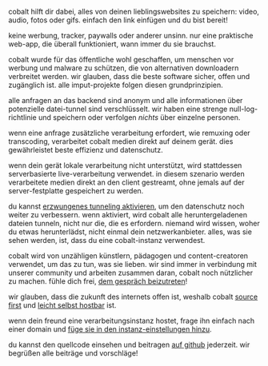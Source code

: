 <script lang="ts">
    import { t } from "$lib/i18n/translations";
    import { contacts, docs } from "$lib/env";

    import SectionHeading from "$components/misc/SectionHeading.svelte";
</script>

<section id="summary">
<SectionHeading
    title={$t("about.heading.summary")}
    sectionId="summary"
/>

cobalt hilft dir dabei, alles von deinen lieblingswebsites zu speichern: video, audio, fotos oder gifs. einfach den link einfügen und du bist bereit!

keine werbung, tracker, paywalls oder anderer unsinn. nur eine praktische web-app, die überall funktioniert, wann immer du sie brauchst.
</section>

<section id="motivation">
<SectionHeading
    title={$t("about.heading.motivation")}
    sectionId="motivation"
/>

cobalt wurde für das öffentliche wohl geschaffen, um menschen vor werbung und malware zu schützen, die von alternativen downloadern verbreitet werden.
wir glauben, dass die beste software sicher, offen und zugänglich ist. alle imput-projekte folgen diesen grundprinzipien.
</section>

<section id="privacy-efficiency">
<SectionHeading
    title={$t("about.heading.privacy_efficiency")}
    sectionId="privacy-efficiency"
/>

alle anfragen an das backend sind anonym und alle informationen über potenzielle datei-tunnel sind verschlüsselt.
wir haben eine strenge null-log-richtlinie und speichern oder verfolgen *nichts* über einzelne personen.

wenn eine anfrage zusätzliche verarbeitung erfordert, wie remuxing oder transcoding, verarbeitet cobalt medien
direkt auf deinem gerät. dies gewährleistet beste effizienz und datenschutz.

wenn dein gerät lokale verarbeitung nicht unterstützt, wird stattdessen serverbasierte live-verarbeitung verwendet.
in diesem szenario werden verarbeitete medien direkt an den client gestreamt, ohne jemals auf der server-festplatte gespeichert zu werden.

du kannst [erzwungenes tunneling aktivieren](/settings/privacy#tunnel), um den datenschutz noch weiter zu verbessern.
wenn aktiviert, wird cobalt alle heruntergeladenen dateien tunneln, nicht nur die, die es erfordern.
niemand wird wissen, woher du etwas herunterlädst, nicht einmal dein netzwerkanbieter.
alles, was sie sehen werden, ist, dass du eine cobalt-instanz verwendest.
</section>

<section id="community">
<SectionHeading
    title={$t("about.heading.community")}
    sectionId="community"
/>

cobalt wird von unzähligen künstlern, pädagogen und content-creatoren verwendet, um das zu tun, was sie lieben.
wir sind immer in verbindung mit unserer community und arbeiten zusammen daran, cobalt noch nützlicher zu machen.
fühle dich frei, [dem gespräch beizutreten](/about/community)!

wir glauben, dass die zukunft des internets offen ist, weshalb cobalt
[source first](https://sourcefirst.com/) und [leicht selbst hostbar]({docs.instanceHosting}) ist.

wenn dein freund eine verarbeitungsinstanz hostet, frage ihn einfach nach einer domain und [füge sie in den instanz-einstellungen hinzu](/settings/instances#community).

du kannst den quellcode einsehen und beitragen [auf github]({contacts.github}) jederzeit.
wir begrüßen alle beiträge und vorschläge!
</section>
